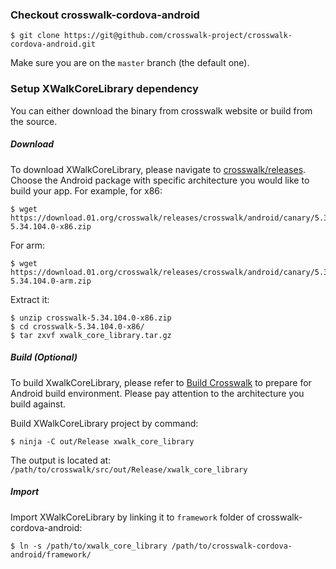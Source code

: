 ### Checkout crosswalk-cordova-android

    $ git clone https://git@github.com/crosswalk-project/crosswalk-cordova-android.git

Make sure you are on the `master` branch (the default one).

### Setup XWalkCoreLibrary dependency
You can either download the binary from crosswalk website or build from the source.

##### Download
To download XWalkCoreLibrary, please navigate to [crosswalk/releases](https://download.01.org/crosswalk/releases/). Choose the Android package with specific architecture you would like to build your app.
For example, for x86:

    $ wget https://download.01.org/crosswalk/releases/crosswalk/android/canary/5.34.104.0/x86/crosswalk-5.34.104.0-x86.zip

For arm: 

    $ wget https://download.01.org/crosswalk/releases/crosswalk/android/canary/5.34.104.0/arm/crosswalk-5.34.104.0-arm.zip

Extract it:

    $ unzip crosswalk-5.34.104.0-x86.zip
    $ cd crosswalk-5.34.104.0-x86/
    $ tar zxvf xwalk_core_library.tar.gz

##### Build (Optional)
To build XwalkCoreLibrary, please refer to [Build Crosswalk](https://crosswalk-project.org/#contribute/building_crosswalk) to prepare for Android build environment. Please pay attention to the architecture you build against.

Build XWalkCoreLibrary project by command:

    $ ninja -C out/Release xwalk_core_library

The output is located at: `/path/to/crosswalk/src/out/Release/xwalk_core_library`

##### Import
Import XWalkCoreLibrary by linking it to `framework` folder of crosswalk-cordova-android:

    $ ln -s /path/to/xwalk_core_library /path/to/crosswalk-cordova-android/framework/